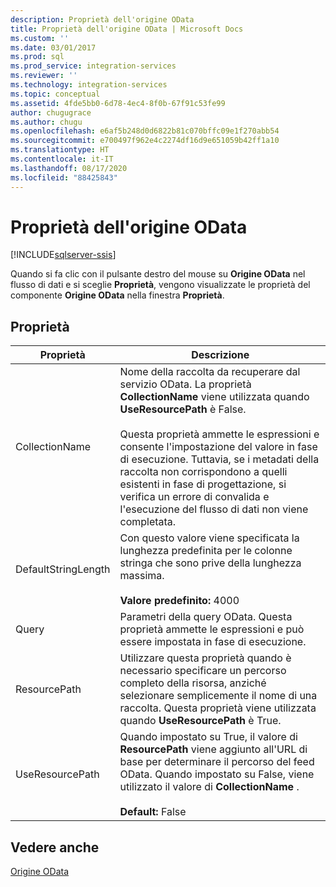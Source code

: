 ```yaml
---
description: Proprietà dell'origine OData
title: Proprietà dell'origine OData | Microsoft Docs
ms.custom: ''
ms.date: 03/01/2017
ms.prod: sql
ms.prod_service: integration-services
ms.reviewer: ''
ms.technology: integration-services
ms.topic: conceptual
ms.assetid: 4fde5bb0-6d78-4ec4-8f0b-67f91c53fe99
author: chugugrace
ms.author: chugu
ms.openlocfilehash: e6af5b248d0d6822b81c070bffc09e1f270abb54
ms.sourcegitcommit: e700497f962e4c2274df16d9e651059b42ff1a10
ms.translationtype: HT
ms.contentlocale: it-IT
ms.lasthandoff: 08/17/2020
ms.locfileid: "88425843"
---
```

# <a name="odata-source-properties"></a>Proprietà dell'origine OData

[!INCLUDE[sqlserver-ssis](../../includes/applies-to-version/sqlserver-ssis.md)]


Quando si fa clic con il pulsante destro del mouse su **Origine OData** nel flusso di dati e si sceglie **Proprietà**, vengono visualizzate le proprietà del componente **Origine OData** nella finestra **Proprietà**.  

## <a name="properties"></a>Proprietà 

|Proprietà|Descrizione|  
|-|-|  
|CollectionName|Nome della raccolta da recuperare dal servizio OData. La proprietà **CollectionName** viene utilizzata quando **UseResourcePath** è False.<br /><br /> Questa proprietà ammette le espressioni e consente l'impostazione del valore in fase di esecuzione. Tuttavia, se i metadati della raccolta non corrispondono a quelli esistenti in fase di progettazione, si verifica un errore di convalida e l'esecuzione del flusso di dati non viene completata.|  
|DefaultStringLength|Con questo valore viene specificata la lunghezza predefinita per le colonne stringa che sono prive della lunghezza massima.<br /><br /> **Valore predefinito:** 4000|  
|Query|Parametri della query OData. Questa proprietà ammette le espressioni e può essere impostata in fase di esecuzione.|  
|ResourcePath|Utilizzare questa proprietà quando è necessario specificare un percorso completo della risorsa, anziché selezionare semplicemente il nome di una raccolta. Questa proprietà viene utilizzata quando **UseResourcePath** è True.|  
|UseResourcePath|Quando impostato su True, il valore di **ResourcePath** viene aggiunto all'URL di base per determinare il percorso del feed OData. Quando impostato su False, viene utilizzato il valore di **CollectionName** .<br /><br /> **Default:** False|  
  
## <a name="see-also"></a>Vedere anche
[Origine OData](odata-source.md)
